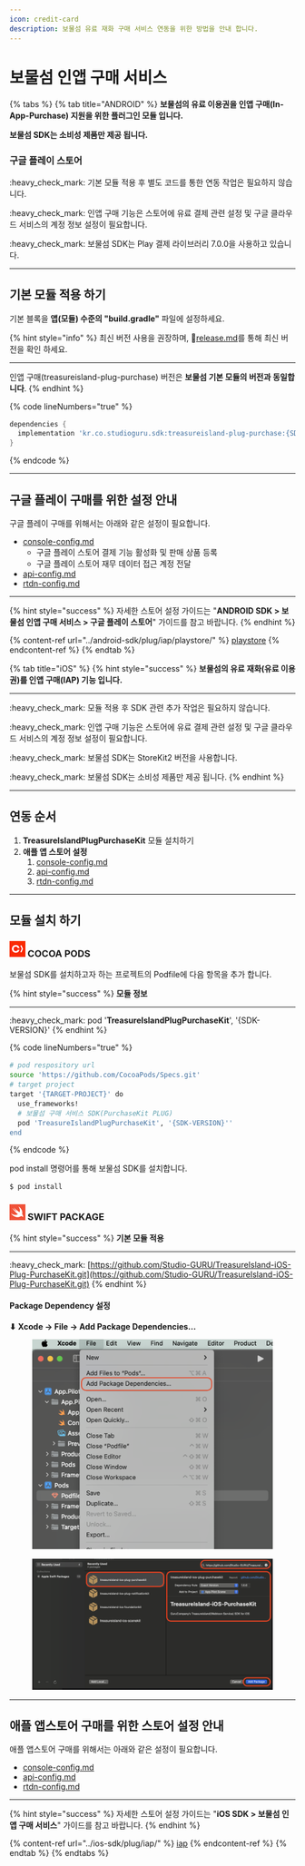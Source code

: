 ```yaml
---
icon: credit-card
description: 보물섬 유료 재화 구매 서비스 연동을 위한 방법을 안내 합니다.
---
```


# 보물섬 인앱 구매 서비스

{% tabs %}
{% tab title="ANDROID" %}
**보물섬의 유료 이용권을 인앱 구매(In-App-Purchase) 지원을 위한 플러그인 모듈 입니다.**

**보물섬 SDK는 소비성 제품만 제공 됩니다.**

### 구글 플레이 스토어

:heavy\_check\_mark: 기본 모듈 적용 후 별도 코드를 통한 연동 작업은 필요하지 않습니다.

:heavy\_check\_mark: 인앱 구매 기능은 스토어에 유료 결제 관련 설정 및 구글 클라우드 서비스의 계정 정보 설정이 필요합니다.

:heavy\_check\_mark: 보물섬 SDK는 Play 결제 라이브러리 7.0.0을 사용하고 있습니다.

***

## 기본 모듈 적용 하기

기본 블록을 **앱(모듈) 수준의 "build.gradle"** 파일에 설정하세요.

{% hint style="info" %}
최신 버전 사용을 권장하며, :link:[release.md](../android-sdk/release.md "mention")를 통해 최신 버전을 확인 하세요.

***

인앱 구매(treasureisland-plug-purchase) 버전은 **보물섬 기본 모듈의 버전과 동일합니다**.
{% endhint %}

{% code lineNumbers="true" %}
```gradle
dependencies {
  implementation 'kr.co.studioguru.sdk:treasureisland-plug-purchase:{SDK-VERSION}'
}
```
{% endcode %}

***

## 구글 플레이 구매를 위한 설정 안내

구글 플레이 구매를 위해서는 아래와 같은 설정이 필요합니다.

* [console-config.md](../android-sdk/plug/iap/playstore/console-config.md "mention")
  * 구글 플레이 스토어 결제 기능 활성화 및 판매 상품 등록
  * 구글 플레이 스토어 재무 데이터 접근 계정 전달
* [api-config.md](../android-sdk/plug/iap/playstore/api-config.md "mention")
* [rtdn-config.md](../android-sdk/plug/iap/playstore/rtdn-config.md "mention")

***

{% hint style="success" %}
자세한 스토어 설정 가이드는 "**ANDROID SDK > 보물섬 인앱 구매 서비스 > 구글 플레이 스토어**" 가이드를 참고 바랍니다.
{% endhint %}

{% content-ref url="../android-sdk/plug/iap/playstore/" %}
[playstore](../android-sdk/plug/iap/playstore/)
{% endcontent-ref %}
{% endtab %}

{% tab title="iOS" %}
{% hint style="success" %}
**보물섬의 유료 재화(유료 이용권)를 인앱 구매(IAP) 기능 입니다.**

***

:heavy\_check\_mark:  모듈 적용 후 SDK 관련 추가 작업은 필요하지 않습니다.

:heavy\_check\_mark: 인앱 구매 기능은 스토어에 유료 결제 관련 설정 및 구글 클라우드 서비스의 계정 정보 설정이 필요합니다.

:heavy\_check\_mark: 보물섬 SDK는 StoreKit2 버전을 사용합니다.

:heavy\_check\_mark: 보물섬 SDK는 소비성 제품만 제공 됩니다.
{% endhint %}

***

## 연동 순서

1. **TreasureIslandPlugPurchaseKit** 모듈 설치하기&#x20;
2. **애플 앱 스토어 설정**
   1. [console-config.md](../ios-sdk/plug/iap/console-config.md "mention")
   2. [api-config.md](../ios-sdk/plug/iap/api-config.md "mention")
   3. [rtdn-config.md](../ios-sdk/plug/iap/rtdn-config.md "mention")

***

## 모듈 설치 하기

### ![](../.gitbook/assets/cocoapods.png) COCOA PODS

보물섬 SDK를 설치하고자 하는 프로젝트의 Podfile에 다음 항목을 추가 합니다.

{% hint style="success" %}
**모듈 정보**

***

:heavy\_check\_mark: pod '**TreasureIslandPlugPurchaseKit**', '{SDK-VERSION}'
{% endhint %}

{% code lineNumbers="true" %}
```sh
# pod respository url
source 'https://github.com/CocoaPods/Specs.git'
# target project
target '{TARGET-PROJECT}' do
  use_frameworks!
  # 보물섬 구매 서비스 SDK(PurchaseKit PLUG)
  pod 'TreasureIslandPlugPurchaseKit', '{SDK-VERSION}''
end
```
{% endcode %}

pod install 명령어를 통해 보물섬 SDK를 설치합니다.

```sh
$ pod install
```

### ![](../.gitbook/assets/swiftpackage.png) SWIFT PACKAGE

{% hint style="success" %}
**기본 모듈 적용**

***

:heavy\_check\_mark: [https://github.com/Studio-GURU/TreasureIsland-iOS-Plug-PurchaseKit.git](https://github.com/Studio-GURU/TreasureIsland-iOS-Plug-PurchaseKit.git)
{% endhint %}

#### Package Dependency 설정

**⬇ Xcode -> File -> Add Package Dependencies...**&#x20;

<figure><img src="../.gitbook/assets/apple_swift_package_01.png" alt=""><figcaption></figcaption></figure>

<figure><img src="../.gitbook/assets/apple_plug_purchase.png" alt=""><figcaption></figcaption></figure>

***

## 애플 앱스토어 구매를 위한 스토어 설정 안내

애플 앱스토어 구매를 위해서는 아래와 같은 설정이 필요합니다.

* [console-config.md](../ios-sdk/plug/iap/console-config.md "mention")
* [api-config.md](../ios-sdk/plug/iap/api-config.md "mention")
* [rtdn-config.md](../ios-sdk/plug/iap/rtdn-config.md "mention")

***

{% hint style="success" %}
자세한 스토어 설정 가이드는  "**iOS SDK > 보물섬 인앱 구매 서비스**" 가이드를 참고 바랍니다.
{% endhint %}

{% content-ref url="../ios-sdk/plug/iap/" %}
[iap](../ios-sdk/plug/iap/)
{% endcontent-ref %}
{% endtab %}
{% endtabs %}



